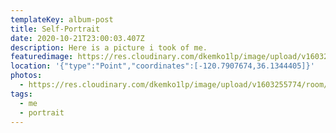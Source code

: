 ```yaml
---
templateKey: album-post
title: Self-Portrait
date: 2020-10-21T23:00:03.407Z
description: Here is a picture i took of me.
featuredimage: https://res.cloudinary.com/dkemko1lp/image/upload/v1603255774/room/WIN_20201020_17_35_29_Pro_momvlq.jpg
location: '{"type":"Point","coordinates":[-120.7907674,36.1344405]}'
photos:
  - https://res.cloudinary.com/dkemko1lp/image/upload/v1603255774/room/WIN_20201020_17_35_29_Pro_momvlq.jpg
tags:
  - me
  - portrait
---
```

